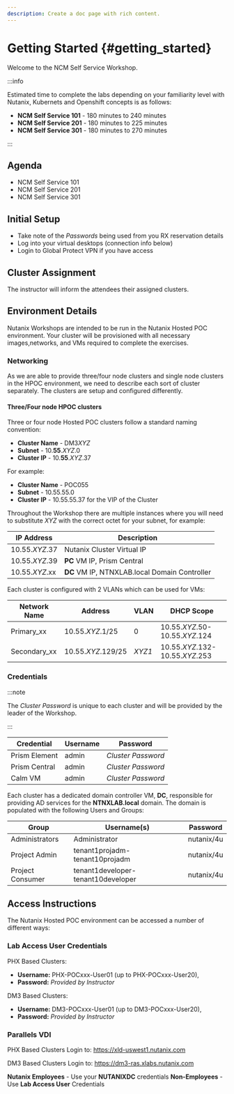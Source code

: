 ```yaml
---
description: Create a doc page with rich content.
---
```

# Getting Started {#getting_started}

Welcome to the NCM Self Service Workshop.

:::info

Estimated time to complete the labs depending on your familiarity level
with Nutanix, Kubernets and Openshift concepts is as follows:

- **NCM Self Service 101** - 180 minutes to 240 minutes
- **NCM Self Service 201** - 180 minutes to 225 minutes
- **NCM Self Service 301** - 180 minutes to 270 minutes

:::

## Agenda

- NCM Self Service 101
- NCM Self Service 201
- NCM Self Service 301

## Initial Setup

- Take note of the *Passwords* being used from you RX reservation details
- Log into your virtual desktops (connection info below)
- Login to Global Protect VPN if you have access

## Cluster Assignment

The instructor will inform the attendees their assigned clusters.

## Environment Details

Nutanix Workshops are intended to be run in the Nutanix Hosted POC environment. Your cluster will be provisioned with all necessary images,networks, and VMs required to complete the exercises.

### Networking

As we are able to provide three/four node clusters and single node clusters in the HPOC environment, we need to describe each sort of cluster separately. The clusters are setup and configured differently.

#### Three/Four node HPOC clusters

Three or four node Hosted POC clusters follow a standard naming convention:

- **Cluster Name** - DM3*XYZ*
- **Subnet** - 10.**55**.*XYZ*.0
- **Cluster IP** - 10.**55**.*XYZ*.37

For example:

- **Cluster Name** - POC055
- **Subnet** - 10.55.55.0
- **Cluster IP** - 10.55.55.37 for the VIP of the Cluster

Throughout the Workshop there are multiple instances where you will need to substitute *XYZ* with the correct octet for your subnet, for example:

| IP Address     |   Description |
| -------------- | --------------- |
| 10.55.*XYZ*.37 |  Nutanix Cluster Virtual IP   |
| 10.55.*XYZ*.39 |  **PC** VM IP, Prism Central |
| 10.55.*XYZ*.xx  |  **DC** VM IP, NTNXLAB.local Domain Controller   |


Each cluster is configured with 2 VLANs which can be used for VMs:


|Network Name        | Address             | VLAN    | DHCP Scope |
|------------------- | ------------------- |-------- | -----------|
|Primary_xx          | 10.55.*XYZ*.1/25    | 0       | 10.55.*XYZ*.50-10.55.*XYZ*.124|
|Secondary_xx        | 10.55.*XYZ*.129/25  | *XYZ1*  | 10.55.*XYZ*.132-10.55.*XYZ*.253|

### Credentials

:::note

The *Cluster Password* is unique to each cluster and will be provided by the leader of the Workshop.

:::

| Credential        | Username                 | Password             |
|------------------ |------------------------- |--------------------  |
| Prism Element     | admin                    | *Cluster Password*   |
| Prism Central     | admin                    | *Cluster Password*   |
| Calm VM           | admin                    | *Cluster Password*   |

Each cluster has a dedicated domain controller VM, **DC**, responsible for providing AD services for the **NTNXLAB.local** domain. The domain is populated with the following Users and Groups:


| Group             | Username(s)                                  | Password   |
|-------------------| ---------------------------------------------|------------|
| Administrators    | Administrator                                | nutanix/4u | 
| Project Admin     | tenant1projadm-tenant10projadm               | nutanix/4u | 
| Project Consumer  | tenant1developer-tenant10developer           | nutanix/4u | 


## Access Instructions

The Nutanix Hosted POC environment can be accessed a number of different ways:

### Lab Access User Credentials

PHX Based Clusters: 

- **Username:** PHX-POCxxx-User01 (up to PHX-POCxxx-User20), 
- **Password:** *Provided by Instructor*

DM3 Based Clusters: 

- **Username:** DM3-POCxxx-User01 (up to DM3-POCxxx-User20), 
- **Password:** *Provided by Instructor*

### Parallels VDI

PHX Based Clusters Login to: https://xld-uswest1.nutanix.com

DM3 Based Clusters Login to: https://dm3-ras.xlabs.nutanix.com

**Nutanix Employees** - Use your **NUTANIXDC** credentials
**Non-Employees** - Use **Lab Access User** Credentials
